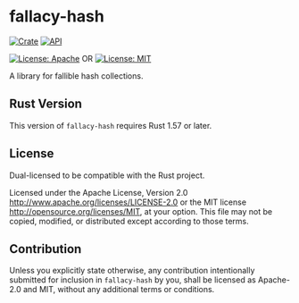 # fallacy-hash

[![Crate](https://img.shields.io/crates/v/fallacy-hash.svg)](https://crates.io/crates/fallacy-hash)
[![API](https://docs.rs/fallacy-hash/badge.svg)](https://docs.rs/fallacy-hash)

[![License: Apache](https://img.shields.io/badge/License-Apache%202.0-red.svg)](LICENSE-APACHE)
OR
[![License: MIT](https://img.shields.io/badge/license-MIT-blue.svg)](LICENSE-MIT)

A library for fallible hash collections.

## Rust Version

This version of `fallacy-hash` requires Rust 1.57 or later.

## License

Dual-licensed to be compatible with the Rust project.

Licensed under the Apache License, Version 2.0
http://www.apache.org/licenses/LICENSE-2.0 or the MIT license
http://opensource.org/licenses/MIT, at your
option. This file may not be copied, modified, or distributed
except according to those terms.

## Contribution

Unless you explicitly state otherwise, any contribution intentionally submitted
for inclusion in `fallacy-hash` by you, shall be licensed as Apache-2.0 and MIT, without any additional
terms or conditions.
